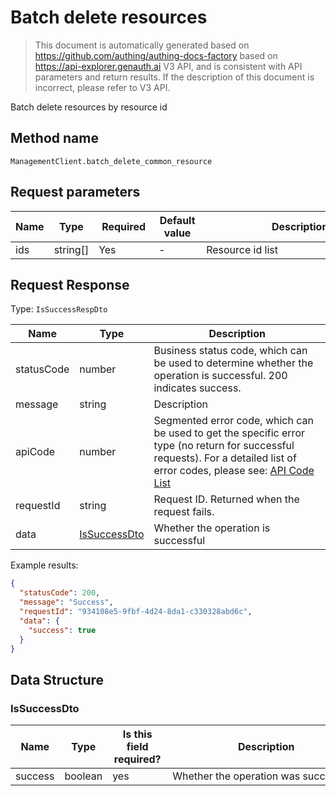 # Batch delete resources

<!--
Warning ⚠️:
Do not modify this document directly,
https://github.com/Authing/authing-docs-factory
Use this project to generate
-->

<LastUpdated />

> This document is automatically generated based on https://github.com/authing/authing-docs-factory based on https://api-explorer.genauth.ai V3 API, and is consistent with API parameters and return results. If the description of this document is incorrect, please refer to V3 API.

Batch delete resources by resource id

## Method name

`ManagementClient.batch_delete_common_resource`

## Request parameters

| Name | Type     | <div style="width:80px">Required</div> | <div style="width:60px">Default value</div> | <div style="width:300px">Description</div> | <div style="width:200px">Sample value</div>               |
| ---- | -------- | -------------------------------------- | ------------------------------------------- | ------------------------------------------ | --------------------------------------------------------- |
| ids  | string[] | Yes                                    | -                                           | Resource id list                           | `["6250f12d5dxxxx9bcfcf784b","6250f12d5dxxxx9bcfcf784b"]` |

## Request Response

Type: `IsSuccessRespDto`

| Name       | Type                                     | Description                                                                                                                                                                                                                                                                                                                                        |
| ---------- | ---------------------------------------- | -------------------------------------------------------------------------------------------------------------------------------------------------------------------------------------------------------------------------------------------------------------------------------------------------------------------------------------------------- |
| statusCode | number                                   | Business status code, which can be used to determine whether the operation is successful. 200 indicates success.                                                                                                                                                                                                                                   |
| message    | string                                   | Description                                                                                                                                                                                                                                                                                                                                        |
| apiCode    | number                                   | Segmented error code, which can be used to get the specific error type (no return for successful requests). For a detailed list of error codes, please see: [API Code List](https://api-explorer.genauth.ai/?tag=group/%E5%BC%80%E5%8F%91%E5%87%86%E5%A4%87#tag/%E5%BC%80%E5%8F%91%E5%87%86%E5%A4%87/%E9%94%99%E8%AF%AF%E5%A4%84%E7%90%86/apiCode) |
| requestId  | string                                   | Request ID. Returned when the request fails.                                                                                                                                                                                                                                                                                                       |
| data       | <a href="#IsSuccessDto">IsSuccessDto</a> | Whether the operation is successful                                                                                                                                                                                                                                                                                                                |

Example results:

```json
{
  "statusCode": 200,
  "message": "Success",
  "requestId": "934108e5-9fbf-4d24-8da1-c330328abd6c",
  "data": {
    "success": true
  }
}
```

## Data Structure

### <a id="IsSuccessDto"></a> IsSuccessDto

| Name    | Type    | <div style="width:80px">Is this field required?</div> | <div style="width:300px">Description</div> | <div style="width:200px">Sample value</div> |
| ------- | ------- | ----------------------------------------------------- | ------------------------------------------ | ------------------------------------------- |
| success | boolean | yes                                                   | Whether the operation was successful       | `true`                                      |
